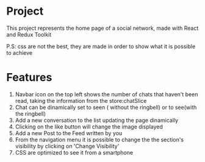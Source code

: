 # Project
This project represents the home page of a social network, made with React and Redux Toolkit 

P.S: css are not the best, they are made in order to show what it is possible to achieve

# Features 
1) Navbar icon on the top left shows the number of chats that haven't been read, taking the information from the store:chatSlice
2) Chat can be dinamically set to seen ( without the ringbell) or to see(with the ringbell)
3) Add a new conversation to the list updating the page dinamically
4) Clicking on the like button  will change the image displayed
5) Add a new Post to the Feed written by you
6) From the navigation menu it is possible to change the  the section's visibility by clicking on 'Change Visibility'
7) CSS are optimized to see it from a smartphone

